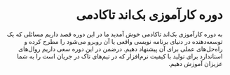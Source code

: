 <div dir="rtl" align='right'>

# دوره کارآموزی بک‌اند تاکادمی
به دوره کارآموزی بک‌اند تاکادمی خوش آمدید
ما در این دوره قصد داریم مسائلی که یک توسعه‌دهنده در دنیای برنامه نویسی واقعی یا آن روبرو می‌شود را مطرح کرده و راه‌حل‌های عملی برای آن پیشنهاد دهیم.
در‌ضمن در این دوره سعی داریم روال‌های استاندارد برای تولید با کیفیت نرم‌افزار که در تیم‌های تاک در جریان است را به شما عزیزان آموزش دهیم.
